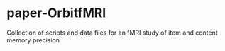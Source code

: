 # paper-OrbitfMRI
Collection of scripts and data files for an fMRI study of item and content memory precision
